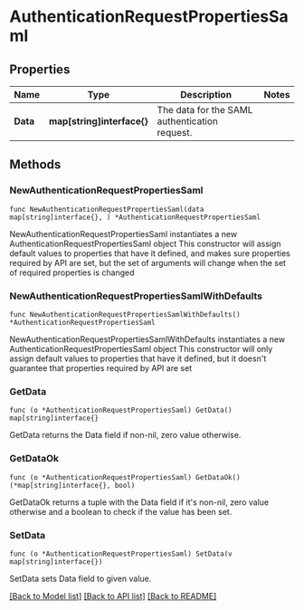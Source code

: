 # AuthenticationRequestPropertiesSaml

## Properties

Name | Type | Description | Notes
------------ | ------------- | ------------- | -------------
**Data** | **map[string]interface{}** | The data for the SAML authentication request. | 

## Methods

### NewAuthenticationRequestPropertiesSaml

`func NewAuthenticationRequestPropertiesSaml(data map[string]interface{}, ) *AuthenticationRequestPropertiesSaml`

NewAuthenticationRequestPropertiesSaml instantiates a new AuthenticationRequestPropertiesSaml object
This constructor will assign default values to properties that have it defined,
and makes sure properties required by API are set, but the set of arguments
will change when the set of required properties is changed

### NewAuthenticationRequestPropertiesSamlWithDefaults

`func NewAuthenticationRequestPropertiesSamlWithDefaults() *AuthenticationRequestPropertiesSaml`

NewAuthenticationRequestPropertiesSamlWithDefaults instantiates a new AuthenticationRequestPropertiesSaml object
This constructor will only assign default values to properties that have it defined,
but it doesn't guarantee that properties required by API are set

### GetData

`func (o *AuthenticationRequestPropertiesSaml) GetData() map[string]interface{}`

GetData returns the Data field if non-nil, zero value otherwise.

### GetDataOk

`func (o *AuthenticationRequestPropertiesSaml) GetDataOk() (*map[string]interface{}, bool)`

GetDataOk returns a tuple with the Data field if it's non-nil, zero value otherwise
and a boolean to check if the value has been set.

### SetData

`func (o *AuthenticationRequestPropertiesSaml) SetData(v map[string]interface{})`

SetData sets Data field to given value.



[[Back to Model list]](../README.md#documentation-for-models) [[Back to API list]](../README.md#documentation-for-api-endpoints) [[Back to README]](../README.md)


